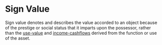 # Sign Value

Sign value denotes and describes the value accorded to an object because of the prestige or social status that it imparts upon the possessor, rather than the [use-value](concepts/use-value.md) and [income-cashflows](concepts/income-cashflows.md) derived from the function or use of the asset.

